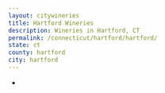 ```yaml
---
layout: citywineries
title: Hartford Wineries
description: Wineries in Hartford, CT
permalink: /connecticut/hartford/hartford/
state: ct
county: hartford
city: hartford
---
```

-
